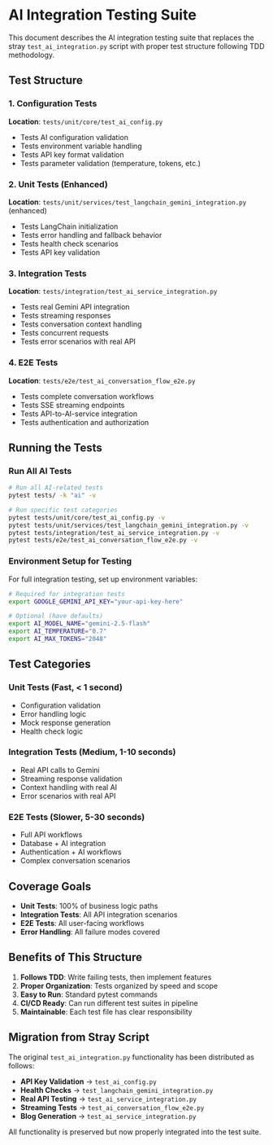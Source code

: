 # AI Integration Testing Suite

This document describes the AI integration testing suite that replaces the stray `test_ai_integration.py` script with proper test structure following TDD methodology.

## Test Structure

### 1. Configuration Tests
**Location**: `tests/unit/core/test_ai_config.py`
- Tests AI configuration validation
- Tests environment variable handling  
- Tests API key format validation
- Tests parameter validation (temperature, tokens, etc.)

### 2. Unit Tests (Enhanced)
**Location**: `tests/unit/services/test_langchain_gemini_integration.py` (enhanced)
- Tests LangChain initialization
- Tests error handling and fallback behavior
- Tests health check scenarios
- Tests API key validation

### 3. Integration Tests
**Location**: `tests/integration/test_ai_service_integration.py`
- Tests real Gemini API integration
- Tests streaming responses
- Tests conversation context handling
- Tests concurrent requests
- Tests error scenarios with real API

### 4. E2E Tests
**Location**: `tests/e2e/test_ai_conversation_flow_e2e.py`
- Tests complete conversation workflows
- Tests SSE streaming endpoints
- Tests API-to-AI-service integration
- Tests authentication and authorization

## Running the Tests

### Run All AI Tests
```bash
# Run all AI-related tests
pytest tests/ -k "ai" -v

# Run specific test categories
pytest tests/unit/core/test_ai_config.py -v
pytest tests/unit/services/test_langchain_gemini_integration.py -v
pytest tests/integration/test_ai_service_integration.py -v
pytest tests/e2e/test_ai_conversation_flow_e2e.py -v
```

### Environment Setup for Testing

For full integration testing, set up environment variables:

```bash
# Required for integration tests
export GOOGLE_GEMINI_API_KEY="your-api-key-here"

# Optional (have defaults)
export AI_MODEL_NAME="gemini-2.5-flash"
export AI_TEMPERATURE="0.7"
export AI_MAX_TOKENS="2048"
```

## Test Categories

### Unit Tests (Fast, < 1 second)
- Configuration validation
- Error handling logic  
- Mock response generation
- Health check logic

### Integration Tests (Medium, 1-10 seconds)
- Real API calls to Gemini
- Streaming response validation
- Context handling with real AI
- Error scenarios with real API

### E2E Tests (Slower, 5-30 seconds)  
- Full API workflows
- Database + AI integration
- Authentication + AI workflows
- Complex conversation scenarios

## Coverage Goals

- **Unit Tests**: 100% of business logic paths
- **Integration Tests**: All API integration scenarios
- **E2E Tests**: All user-facing workflows
- **Error Handling**: All failure modes covered

## Benefits of This Structure

1. **Follows TDD**: Write failing tests, then implement features
2. **Proper Organization**: Tests organized by speed and scope
3. **Easy to Run**: Standard pytest commands
4. **CI/CD Ready**: Can run different test suites in pipeline
5. **Maintainable**: Each test file has clear responsibility

## Migration from Stray Script

The original `test_ai_integration.py` functionality has been distributed as follows:

- **API Key Validation** → `test_ai_config.py`
- **Health Checks** → `test_langchain_gemini_integration.py` 
- **Real API Testing** → `test_ai_service_integration.py`
- **Streaming Tests** → `test_ai_conversation_flow_e2e.py`
- **Blog Generation** → `test_ai_service_integration.py`

All functionality is preserved but now properly integrated into the test suite.
